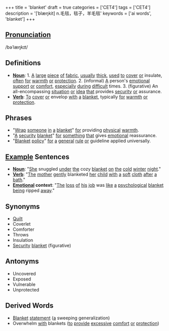 +++
title = 'blanket'
draft = true
categories = ['CET4']
tags = ['CET4']
description = '[ˈblæŋkit] n.毛毯，毯子，羊毛毯'
keywords = ['ai words', 'blanket']
+++

## [Pronunciation](/post/pronunciation/)
/bəˈlæŋkɪt/

## Definitions
- **[Noun](/post/noun/)**: 1. [A](/post/a/) [large](/post/large/) [piece](/post/piece/) [of](/post/of/) [fabric](/post/fabric/), [usually](/post/usually/) [thick](/post/thick/), [used](/post/used/) [to](/post/to/) [cover](/post/cover/) [or](/post/or/) insulate, [often](/post/often/) [for](/post/for/) [warmth](/post/warmth/) [or](/post/or/) [protection](/post/protection/). 2. (informal) [A](/post/a/) person's [emotional](/post/emotional/) [support](/post/support/) [or](/post/or/) [comfort](/post/comfort/), [especially](/post/especially/) [during](/post/during/) [difficult](/post/difficult/) times. 3. (figurative) An all-encompassing [situation](/post/situation/) [or](/post/or/) [idea](/post/idea/) [that](/post/that/) provides [security](/post/security/) [or](/post/or/) assurance. 
- **[Verb](/post/verb/)**: [To](/post/to/) [cover](/post/cover/) [or](/post/or/) envelop [with](/post/with/) [a](/post/a/) [blanket](/post/blanket/), typically [for](/post/for/) [warmth](/post/warmth/) [or](/post/or/) [protection](/post/protection/).

## Phrases
- "[Wrap](/post/wrap/) [someone](/post/someone/) [in](/post/in/) [a](/post/a/) [blanket](/post/blanket/)" [for](/post/for/) providing [physical](/post/physical/) [warmth](/post/warmth/).
- "[A](/post/a/) [security](/post/security/) [blanket](/post/blanket/)" [for](/post/for/) [something](/post/something/) [that](/post/that/) gives [emotional](/post/emotional/) reassurance.
- "[Blanket](/post/blanket/) [policy](/post/policy/)" [for](/post/for/) [a](/post/a/) [general](/post/general/) [rule](/post/rule/) [or](/post/or/) guideline applied universally.

## [Example](/post/example/) Sentences
- **[Noun](/post/noun/)**: "[She](/post/she/) snuggled [under](/post/under/) [the](/post/the/) cozy [blanket](/post/blanket/) [on](/post/on/) [the](/post/the/) [cold](/post/cold/) [winter](/post/winter/) [night](/post/night/)."
- **[Verb](/post/verb/)**: "[The](/post/the/) [mother](/post/mother/) [gently](/post/gently/) blanketed [her](/post/her/) [child](/post/child/) [with](/post/with/) [a](/post/a/) [soft](/post/soft/) [cloth](/post/cloth/) [after](/post/after/) [a](/post/a/) [bath](/post/bath/)."
- **[Emotional](/post/emotional/) context**: "[The](/post/the/) [loss](/post/loss/) [of](/post/of/) [his](/post/his/) [job](/post/job/) was [like](/post/like/) [a](/post/a/) [psychological](/post/psychological/) [blanket](/post/blanket/) [being](/post/being/) ripped [away](/post/away/)."

## Synonyms
- [Quilt](/post/quilt/)
- Coverlet
- Comforter
- Throws
- Insulation
- [Security](/post/security/) [blanket](/post/blanket/) (figurative)

## Antonyms
- Uncovered
- Exposed
- Vulnerable
- Unprotected

## Derived Words
- [Blanket](/post/blanket/) [statement](/post/statement/) ([a](/post/a/) sweeping generalization)
- Overwhelm [with](/post/with/) blankets ([to](/post/to/) [provide](/post/provide/) [excessive](/post/excessive/) [comfort](/post/comfort/) [or](/post/or/) [protection](/post/protection/))
